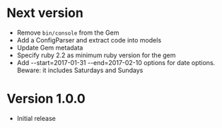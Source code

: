 # Next version
- Remove `bin/console` from the Gem
- Add a ConfigParser and extract code into models
- Update Gem metadata
- Specify ruby 2.2 as minimum ruby version for the gem
- Add --start=2017-01-31 --end=2017-02-10 options for date options. Beware: it includes Saturdays and Sundays

# Version 1.0.0
- Initial release
